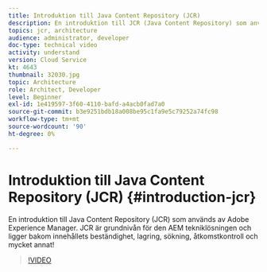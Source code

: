 ```yaml
---
title: Introduktion till Java Content Repository (JCR)
description: En introduktion till JCR (Java Content Repository) som används av Adobe Experience Manager. JCR är grundnivån för den AEM tekniklösningen och ligger bakom innehållets beständighet, lagring, sökning, åtkomstkontroll och mycket annat!
topics: jcr, architecture
audience: administrator, developer
doc-type: technical video
activity: understand
version: Cloud Service
kt: 4643
thumbnail: 32030.jpg
topic: Architecture
role: Architect, Developer
level: Beginner
exl-id: 1e419597-3f60-4110-bafd-a4acb0fad7a0
source-git-commit: b3e9251bdb18a008be95c1fa9e5c79252a74fc98
workflow-type: tm+mt
source-wordcount: '90'
ht-degree: 0%

---
```


# Introduktion till Java Content Repository (JCR) {#introduction-jcr}

En introduktion till Java Content Repository (JCR) som används av Adobe Experience Manager. JCR är grundnivån för den AEM tekniklösningen och ligger bakom innehållets beständighet, lagring, sökning, åtkomstkontroll och mycket annat!

>[!VIDEO](https://video.tv.adobe.com/v/32030?quality=12&learn=on)
